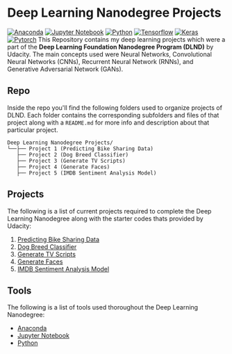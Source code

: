 # Deep Learning Nanodegree Projects

[![Anaconda](https://img.shields.io/badge/anaconda-v5.1.0-3eb049)]()
[![Jupyter Notebook](https://img.shields.io/badge/jupyter--notebook-v5.4.0-e46e2e)]()
[![Python](https://img.shields.io/badge/python-v3.5.5-306998)]()
[![Tensorflow](https://img.shields.io/badge/tensorflow-v1.0.0-ff6f00)]()
[![Keras](https://img.shields.io/badge/keras-v2.0.2-d10000)]()
[![Pytorch](https://img.shields.io/badge/pytorch-v1.7.0-a19190)]()
This Repository contains my deep learning projects which were a part of the **Deep Learning Foundation Nanodegree Program (DLND)** by Udacity. The main concepts used were Neural Networks, Convolutional Neural Networks (CNNs), Recurrent Neural Network (RNNs), and Generative Adversarial Network (GANs).

## Repo

Inside the repo you'll find the following folders used to organize projects of DLND. Each folder contains the corresponding subfolders and files of that project along with a `README.md` for more info and description about that particular project. 

```
Deep Learning Nanodegree Projects/
└──├── Project 1 (Predicting Bike Sharing Data)
   ├── Project 2 (Dog Breed Classifier)
   ├── Project 3 (Generate TV Scripts)
   ├── Project 4 (Generate Faces)
   ├── Project 5 (IMDB Sentiment Analysis Model)
```

## Projects

The following is a list of current projects required to complete the Deep Learning Nanodegree along with the starter codes thats provided by Udacity:

1. [Predicting Bike Sharing Data](https://github.com/udacity/deep-learning/tree/master/first-neural-network)
2. [Dog Breed Classifier](https://github.com/udacity/dog-project)
3. [Generate TV Scripts](https://github.com/udacity/deep-learning/tree/master/tv-script-generation)
4. [Generate Faces](https://github.com/madhur-taneja/deep-learning/tree/master/face_generation)
5. [IMDB Sentiment Analysis Model](https://github.com/udacity/sagemaker-deployment)

## Tools

The following is a list of tools used thoroughout the Deep Learning Nanodegree:

* [Anaconda](https://www.anaconda.com/products/individual)
* [Jupyter Notebook](https://jupyter.org/install)
* [Python](https://www.python.org/downloads/)

